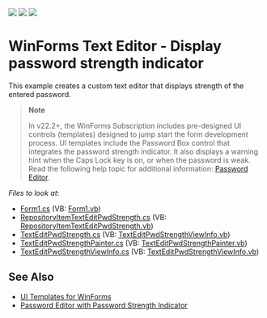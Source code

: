 <!-- default badges list -->
![](https://img.shields.io/endpoint?url=https://codecentral.devexpress.com/api/v1/VersionRange/128623441/14.1.3%2B)
[![](https://img.shields.io/badge/Open_in_DevExpress_Support_Center-FF7200?style=flat-square&logo=DevExpress&logoColor=white)](https://supportcenter.devexpress.com/ticket/details/T191224)
[![](https://img.shields.io/badge/📖_How_to_use_DevExpress_Examples-e9f6fc?style=flat-square)](https://docs.devexpress.com/GeneralInformation/403183)
<!-- default badges end -->

# WinForms Text Editor - Display password strength indicator

This example creates a custom text editor that displays strength of the entered password.

> **Note**
>
> In v22.2+, the WinForms Subscription includes pre-designed UI controls (templates) designed to jump start the form development process. UI templates include the Password Box control that integrates the password strength indicator. It also displays a warning hint when the Caps Lock key is on, or when the password is weak. Read the following help topic for additional information: [Password Editor](https://docs.devexpress.com/WindowsForms/404083/ui-templates/data-editors/password-editor).


*Files to look at*:

* [Form1.cs](./CS/TextEditPasswordStrengthBar/Form1.cs) (VB: [Form1.vb](./VB/TextEditPasswordStrengthBar/Form1.vb))
* [RepositoryItemTextEditPwdStrength.cs](./CS/TextEditPasswordStrengthBar/TextEditPwdStrength/RepositoryItemTextEditPwdStrength.cs) (VB: [RepositoryItemTextEditPwdStrength.vb](./VB/TextEditPasswordStrengthBar/TextEditPwdStrength/RepositoryItemTextEditPwdStrength.vb))
* [TextEditPwdStrength.cs](./CS/TextEditPasswordStrengthBar/TextEditPwdStrength/TextEditPwdStrength.cs) (VB: [TextEditPwdStrengthViewInfo.vb](./VB/TextEditPasswordStrengthBar/TextEditPwdStrength/TextEditPwdStrengthViewInfo.vb))
* [TextEditPwdStrengthPainter.cs](./CS/TextEditPasswordStrengthBar/TextEditPwdStrength/TextEditPwdStrengthPainter.cs) (VB: [TextEditPwdStrengthPainter.vb](./VB/TextEditPasswordStrengthBar/TextEditPwdStrength/TextEditPwdStrengthPainter.vb))
* [TextEditPwdStrengthViewInfo.cs](./CS/TextEditPasswordStrengthBar/TextEditPwdStrength/TextEditPwdStrengthViewInfo.cs) (VB: [TextEditPwdStrengthViewInfo.vb](./VB/TextEditPasswordStrengthBar/TextEditPwdStrength/TextEditPwdStrengthViewInfo.vb))


## See Also

* [UI Templates for WinForms](https://docs.devexpress.com/WindowsForms/404061/ui-templates)
* [Password Editor with Password Strength Indicator](https://docs.devexpress.com/WindowsForms/404083/ui-templates/data-editors/password-editor)
